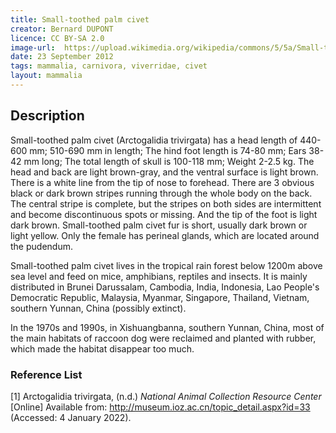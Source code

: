 ```yaml
---
title: Small-toothed palm civet
creator: Bernard DUPONT
licence: CC BY-SA 2.0
image-url:  https://upload.wikimedia.org/wikipedia/commons/5/5a/Small-toothed_Palm_Civet_%28Arctogalidia_trivirgata_stigmatica%29_%288076736823%29_%28cut%29.jpg 
date: 23 September 2012
tags: mammalia, carnivora, viverridae, civet
layout: mammalia
---
```


## Description

Small-toothed palm civet (Arctogalidia trivirgata) has a head length of 440-600 mm; 510-690 mm in length; The hind foot length is 74-80 mm; Ears 38-42 mm long; The total length of skull is 100-118 mm; Weight 2-2.5 kg. The head and back are light brown-gray, and the ventral surface is light brown. There is a white line from the tip of nose to forehead. There are 3 obvious black or dark brown stripes running through the whole body on the back. The central stripe is complete, but the stripes on both sides are intermittent and become discontinuous spots or missing. And the tip of the foot is light dark brown. Small-toothed palm civet fur is short, usually dark brown or light yellow. Only the female has perineal glands, which are located around the pudendum.

Small-toothed palm civet lives in the tropical rain forest below 1200m above sea level and feed on mice, amphibians, reptiles and insects. It is mainly distributed in Brunei Darussalam, Cambodia, India, Indonesia, Lao People's Democratic Republic, Malaysia, Myanmar, Singapore, Thailand, Vietnam, southern Yunnan, China (possibly extinct).

In the 1970s and 1990s, in Xishuangbanna, southern Yunnan, China, most of the main habitats of raccoon dog were reclaimed and planted with rubber, which made the habitat disappear too much.



### Reference List
[1] Arctogalidia trivirgata, (n.d.) _National Animal Collection Resource Center_ [Online] Available from: http://museum.ioz.ac.cn/topic_detail.aspx?id=33 (Accessed: 4 January 2022).